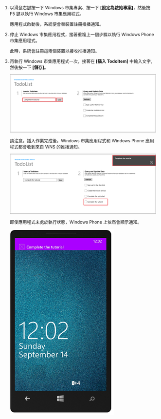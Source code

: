 
1. 以滑鼠右鍵按一下 Windows 市集專案、按一下 **[設定為啟始專案]**，然後按 F5 鍵以執行 Windows 市集應用程式。
	
	應用程式啟動後，系統便會替裝置註冊推播通知。

2. 停止 Windows 市集應用程式，接著重複上一個步驟以執行 Windows Phone 市集應用程式。

	此時，系統會註冊這兩個裝置以接收推播通知。

3. 再執行 Windows 市集應用程式一次，接著在 **[插入 TodoItem]** 中輸入文字，然後按一下 **[儲存]**。

   	![](./media/mobile-services-javascript-backend-windows-universal-test-push/mobile-quickstart-push1.png)

   	請注意，插入作業完成後，Windows 市集應用程式和 Windows Phone 應用程式都會收到來自 WNS 的推播通知。

   	![](./media/mobile-services-javascript-backend-windows-universal-test-push/mobile-quickstart-push2.png)

	即使應用程式未處於執行狀態，Windows Phone 上依然會顯示通知。

   	![](./media/mobile-services-javascript-backend-windows-universal-test-push/mobile-quickstart-push5-wp8.png)

<!--HONumber=42-->
